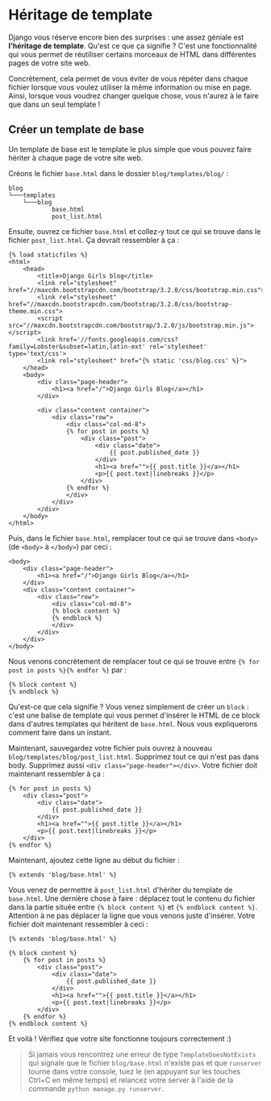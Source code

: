 # Héritage de template

Django vous réserve encore bien des surprises : une assez géniale est **l'héritage de template**. Qu'est ce que ça signifie ? C'est une fonctionnalité qui vous permet de réutiliser certains morceaux de HTML dans différentes pages de votre site web.

Concrètement, cela permet de vous éviter de vous répéter dans chaque fichier lorsque vous voulez utiliser la même information ou mise en page. Ainsi, lorsque vous voudrez changer quelque chose, vous n'aurez à le faire que dans un seul template !

## Créer un template de base

Un template de base est le template le plus simple que vous pouvez faire hériter à chaque page de votre site web.

Créons le fichier `base.html` dans le dossier `blog/templates/blog/` :

    blog
    └───templates
        └───blog
                base.html
                post_list.html
    

Ensuite, ouvrez ce fichier `base.html` et collez-y tout ce qui se trouve dans le fichier `post_list.html`. Ça devrait ressembler à ça :

    {% load staticfiles %}
    <html>
        <head>
            <title>Django Girls blog</title>
            <link rel="stylesheet" href="//maxcdn.bootstrapcdn.com/bootstrap/3.2.0/css/bootstrap.min.css">
            <link rel="stylesheet" href="//maxcdn.bootstrapcdn.com/bootstrap/3.2.0/css/bootstrap-theme.min.css">
            <script src="//maxcdn.bootstrapcdn.com/bootstrap/3.2.0/js/bootstrap.min.js"></script>
            <link href='//fonts.googleapis.com/css?family=Lobster&subset=latin,latin-ext' rel='stylesheet' type='text/css'>
            <link rel="stylesheet" href="{% static 'css/blog.css' %}">
        </head>
        <body>
            <div class="page-header">
                <h1><a href="/">Django Girls Blog</a></h1>
            </div>
    
            <div class="content container">
                <div class="row">
                    <div class="col-md-8">
                    {% for post in posts %}
                        <div class="post">
                            <div class="date">
                                {{ post.published_date }}
                            </div>
                            <h1><a href="">{{ post.title }}</a></h1>
                            <p>{{ post.text|linebreaks }}</p>
                        </div>
                    {% endfor %}
                    </div>
                </div>
            </div>
        </body>
    </html>
    

Puis, dans le fichier `base.html`, remplacer tout ce qui se trouve dans `<body>` (de `<body>` à `</body>`) par ceci :

    <body>
        <div class="page-header">
            <h1><a href="/">Django Girls Blog</a></h1>
        </div>
        <div class="content container">
            <div class="row">
                <div class="col-md-8">
                {% block content %}
                {% endblock %}
                </div>
            </div>
        </div>
    </body>
    

Nous venons concrètement de remplacer tout ce qui se trouve entre `{% for post in posts %}{% endfor %}` par :

    {% block content %}
    {% endblock %}
    

Qu'est-ce que cela signifie ? Vous venez simplement de créer un `block` : c'est une balise de template qui vous permet d'insérer le HTML de ce block dans d'autres templates qui héritent de `base.html`. Nous vous expliquerons comment faire dans un instant.

Maintenant, sauvegardez votre fichier puis ouvrez à nouveau `blog/templates/blog/post_list.html`. Supprimez tout ce qui n'est pas dans body. Supprimez aussi `<div class="page-header"></div>`. Votre fichier doit maintenant ressembler à ça :

    {% for post in posts %}
        <div class="post">
            <div class="date">
                {{ post.published_date }}
            </div>
            <h1><a href="">{{ post.title }}</a></h1>
            <p>{{ post.text|linebreaks }}</p>
        </div>
    {% endfor %}
    

Maintenant, ajoutez cette ligne au début du fichier :

    {% extends 'blog/base.html' %}
    

Vous venez de permettre à `post_list.html` d'hériter du template de `base.html`. Une dernière chose à faire : déplacez tout le contenu du fichier dans la partie située entre `{% block content %}` et `{% endblock content %}`. Attention à ne pas déplacer la ligne que vous venons juste d'insérer. Votre fichier doit maintenant ressembler à ceci :

    {% extends 'blog/base.html' %}
    
    {% block content %}
        {% for post in posts %}
            <div class="post">
                <div class="date">
                    {{ post.published_date }}
                </div>
                <h1><a href="">{{ post.title }}</a></h1>
                <p>{{ post.text|linebreaks }}</p>
            </div>
        {% endfor %}
    {% endblock content %}
    

Et voilà ! Vérifiez que votre site fonctionne toujours correctement :)

> Si jamais vous rencontrez une erreur de type `TemplateDoesNotExists` qui signale que le fichier `blog/base.html` n'existe pas et que `runserver` tourne dans votre console, tuez le (en appuyant sur les touches Ctrl+C en même temps) et relancez votre server à l'aide de la commande `python manage.py runserver`.